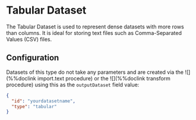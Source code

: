 # Tabular Dataset

The Tabular Dataset is used to represent dense datasets with more rows than columns. It is ideal for storing text files such as Comma-Separated Values (CSV) files.

## Configuration

Datasets of this type do not take any parameters and are created via the ![](%%doclink import.text procedure) or the ![](%%doclink transform procedure) using this as the `outputDataset` field value:

```json
{ 
  "id": "yourdatasetname", 
  "type": "tabular" 
}
```
